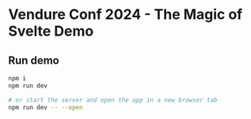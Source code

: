 # Vendure Conf 2024 - The Magic of Svelte Demo

## Run demo

```bash
npm i
npm run dev

# or start the server and open the app in a new browser tab
npm run dev -- --open
```
